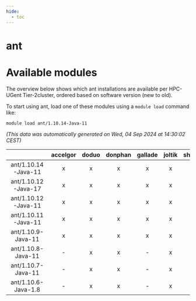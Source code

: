 ```yaml
---
hide:
  - toc
---
```


ant
===

# Available modules


The overview below shows which ant installations are available per HPC-UGent Tier-2cluster, ordered based on software version (new to old).

To start using ant, load one of these modules using a `module load` command like:

```shell
module load ant/1.10.14-Java-11
```

*(This data was automatically generated on Wed, 04 Sep 2024 at 14:30:02 CEST)*  

| |accelgor|doduo|donphan|gallade|joltik|shinx|skitty|
| :---: | :---: | :---: | :---: | :---: | :---: | :---: | :---: |
|ant/1.10.14-Java-11|x|x|x|x|x|x|x|
|ant/1.10.12-Java-17|x|x|x|x|x|-|x|
|ant/1.10.12-Java-11|x|x|x|x|x|x|x|
|ant/1.10.11-Java-11|x|x|x|x|x|-|x|
|ant/1.10.9-Java-11|x|x|x|x|x|-|x|
|ant/1.10.8-Java-11|-|x|x|-|x|-|x|
|ant/1.10.7-Java-11|-|x|x|-|x|-|x|
|ant/1.10.6-Java-1.8|-|x|x|-|x|-|x|
